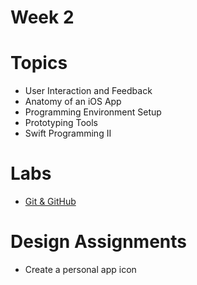 # Week 2

# Topics
  * User Interaction and Feedback
  * Anatomy of an iOS App
  * Programming Environment Setup
  * Prototyping Tools
  * Swift Programming II
# Labs
  * [Git & GitHub](labs/git-and-github.md)

# Design Assignments
  * Create a personal app icon